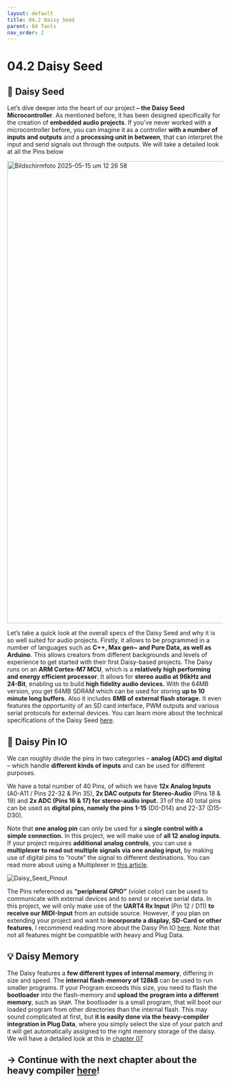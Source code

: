 ```yaml
---
layout: default
title: 04.2 Daisy Seed
parent: 04 Tools
nav_order: 2
---
```


# 04.2 Daisy Seed

## 🌼 Daisy Seed

Let’s dive deeper into the heart of our project **– the Daisy Seed Microcontroller**. As mentioned before, it has been designed specifically for the creation of **embedded audio projects**. If you’ve never worked with a microcontroller before, you can imagine it as a controller **with a number of inputs and outputs** and a **processing unit in between**, that can interpret the input and send signals out through the outputs. We will take a detailed look at all the Pins below

<img width="1080" alt="Bildschirmfoto 2025-05-15 um 12 26 58" src="https://github.com/user-attachments/assets/93f53edf-199b-424b-8d62-87b651d9d668" />

Let’s take a quick look at the overall specs of the Daisy Seed and why it is so well suited for audio projects. Firstly, it allows to be programmed in a number of languages such as **C++, Max gen~ and Pure Data, as well as Arduino**. This allows creators from different backgrounds and levels of experience to get started with their first Daisy-based projects. The Daisy runs on an **ARM Cortex-M7 MCU**, which is a **relatively high performing and energy efficient processor**. It allows for **stereo audio at 96kHz and 24-Bit**, enabling us to build **high fidelity audio devices.** With the 64MB version, you get 64MB SDRAM which can be used for storing **up to 10 minute long buffers.** Also it includes **8MB of external flash storage.**
It even features the opportunity of an SD card interface, PWM outputs and various serial protocols for external devices. You can learn more about the technical specifications of the Daisy Seed [here](https://daisy.audio/hardware/Seed/).

## 📌 Daisy Pin IO

We can roughly divide the pins in two categories – **analog (ADC) and digital** – which handle **different kinds of inputs** and can be used for different purposes. 

We have a total number of 40 Pins, of which we have **12x Analog Inputs** (A0-A11 / Pins 22-32 & Pin 35), **2x DAC outputs for Stereo-Audio** (Pins 18 & 19) and **2x ADC (Pins 16 & 17) for stereo-audio input.** 31 of the 40 total pins can be used as **digital pins, namely the pins 1-15** (D0-D14) and 22-37 (D15-D30).

Note that **one analog pin** can only be used for a **single control with a simple connection.** In this project, we will make use of **all 12 analog inputs.** If your project requires **additional analog controls**, you can use a **multiplexer to read out multiple signals via one analog input**, by making use of digital pins to “route” the signal to different destinations. You can read more about using a Multiplexer in [this article](https://electro-smith.com/blogs/seeds-n-circuits/what-the-mux-a-guided-tutorial-for-using-multiplexers-with-daisy).

![Daisy_Seed_Pinout](https://github.com/user-attachments/assets/cdad4d97-df48-4076-8c66-2dbf0820fe81)


The Pins referenced as **“peripheral GPIO”** (violet color) can be used to communicate with external devices and to send or receive serial data. In this project, we will only make use of the **UART4 Rx Input** (Pin 12 / D11) **to receive our MIDI-Input** from an outside source. However, if you plan on extending your project and want to **incorporate a display, SD-Card or other features**, I recommend reading more about the Daisy Pin IO [here](https://daisy.audio/hardware/Seed/). Note that not all features might be compatible with heavy and Plug Data.

## 💡 Daisy Memory 
The Daisy features a **few different types of internal memory**, differing in size and speed. The **internal flash-memory of 128kB** can be used to run smaller programs. If your Program exceeds this size, you need to flash the **bootloader** into the flash-memory and **upload the program into a different memory**, such as `SRAM`. The bootloader is a small program, that will boot our loaded program from other directories than the internal flash. This may sound complicated at first, but **it is easily done via the heavy-compiler integration in Plug Data**, where you simply select the size of your patch and it will get automatically assigned to the right memory storage of the daisy. We will have a detailed look at this in [chapter 07]({{site.baseurl}}/chapter-07/07-flashing-a-patch)

## → Continue with the next chapter about the heavy compiler [here]({{site.baseurl}}/chapter-04/04-3-hvcc)!
